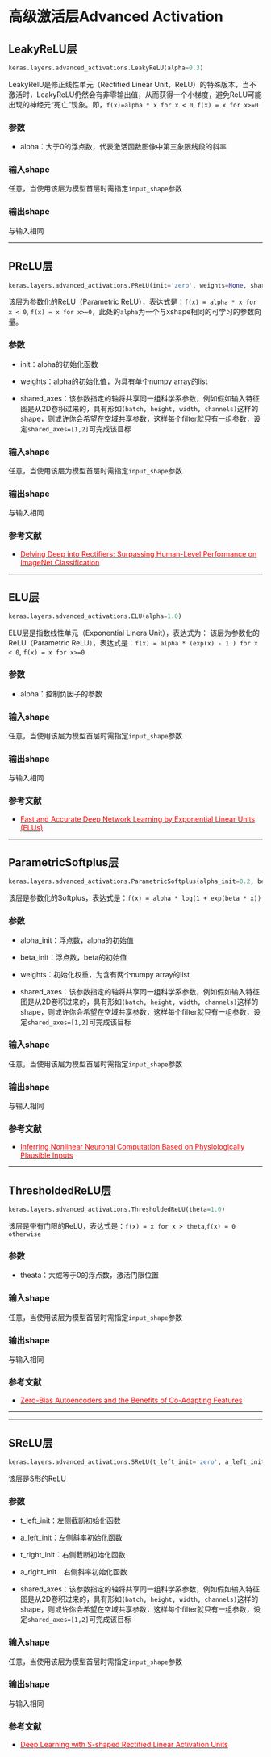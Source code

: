 # 高级激活层Advanced Activation

## LeakyReLU层
```python
keras.layers.advanced_activations.LeakyReLU(alpha=0.3)
```
LeakyRelU是修正线性单元（Rectified Linear Unit，ReLU）的特殊版本，当不激活时，LeakyReLU仍然会有非零输出值，从而获得一个小梯度，避免ReLU可能出现的神经元“死亡”现象。即，```f(x)=alpha * x for x < 0```, ```f(x) = x for x>=0```

### 参数

* alpha：大于0的浮点数，代表激活函数图像中第三象限线段的斜率

### 输入shape

任意，当使用该层为模型首层时需指定```input_shape```参数

### 输出shape

与输入相同

***

## PReLU层
```python
keras.layers.advanced_activations.PReLU(init='zero', weights=None, shared_axes=None)
```
该层为参数化的ReLU（Parametric ReLU），表达式是：```f(x) = alpha * x for x < 0```, ```f(x) = x for x>=0```，此处的```alpha```为一个与xshape相同的可学习的参数向量。

### 参数

* init：alpha的初始化函数

* weights：alpha的初始化值，为具有单个numpy array的list

- shared_axes：该参数指定的轴将共享同一组科学系参数，例如假如输入特征图是从2D卷积过来的，具有形如`(batch, height, width, channels)`这样的shape，则或许你会希望在空域共享参数，这样每个filter就只有一组参数，设定`shared_axes=[1,2]`可完成该目标

### 输入shape

任意，当使用该层为模型首层时需指定```input_shape```参数

### 输出shape

与输入相同

### 参考文献

* [<font color='FF0000'>Delving Deep into Rectifiers: Surpassing Human-Level Performance on ImageNet Classification</font>](http://arxiv.org/pdf/1502.01852v1.pdf)

***

## ELU层
```python
keras.layers.advanced_activations.ELU(alpha=1.0)
```
ELU层是指数线性单元（Exponential Linera Unit），表达式为：
该层为参数化的ReLU（Parametric ReLU），表达式是：```f(x) = alpha * (exp(x) - 1.) for x < 0```, ```f(x) = x for x>=0```

### 参数

* alpha：控制负因子的参数

### 输入shape

任意，当使用该层为模型首层时需指定```input_shape```参数

### 输出shape

与输入相同

### 参考文献

* [<font color='FF0000'>Fast and Accurate Deep Network Learning by Exponential Linear Units (ELUs)</font>](http://arxiv.org/pdf/1511.07289v1.pdf)

***

## ParametricSoftplus层
```python
keras.layers.advanced_activations.ParametricSoftplus(alpha_init=0.2, beta_init=5.0, weights=None, shared_axes=None)
```
该层是参数化的Softplus，表达式是：```f(x) = alpha * log(1 + exp(beta * x))```

### 参数

* alpha_init：浮点数，alpha的初始值

* beta_init：浮点数，beta的初始值

* weights：初始化权重，为含有两个numpy array的list

- shared_axes：该参数指定的轴将共享同一组科学系参数，例如假如输入特征图是从2D卷积过来的，具有形如`(batch, height, width, channels)`这样的shape，则或许你会希望在空域共享参数，这样每个filter就只有一组参数，设定`shared_axes=[1,2]`可完成该目标

### 输入shape

任意，当使用该层为模型首层时需指定```input_shape```参数

### 输出shape

与输入相同

### 参考文献

* [<font color='FF0000'>Inferring Nonlinear Neuronal Computation Based on Physiologically Plausible Inputs</font>](http://journals.plos.org/ploscompbiol/article?id=10.1371/journal.pcbi.1003143)

***

## ThresholdedReLU层
```python
keras.layers.advanced_activations.ThresholdedReLU(theta=1.0)
```
该层是带有门限的ReLU，表达式是：```f(x) = x for x > theta```,```f(x) = 0 otherwise```

### 参数

* theata：大或等于0的浮点数，激活门限位置

### 输入shape

任意，当使用该层为模型首层时需指定```input_shape```参数

### 输出shape

与输入相同

### 参考文献

* [<font color='FF0000'>Zero-Bias Autoencoders and the Benefits of Co-Adapting Features</font>](http://arxiv.org/pdf/1402.3337.pdf)

***

***

## SReLU层
```python
keras.layers.advanced_activations.SReLU(t_left_init='zero', a_left_init='glorot_uniform', t_right_init='glorot_uniform', a_right_init='one', shared_axes=None)
```
该层是S形的ReLU

### 参数

* t_left_init：左侧截断初始化函数

* a_left_init：左侧斜率初始化函数

* t_right_init：右侧截断初始化函数

* a_right_init：右侧斜率初始化函数

- shared_axes：该参数指定的轴将共享同一组科学系参数，例如假如输入特征图是从2D卷积过来的，具有形如`(batch, height, width, channels)`这样的shape，则或许你会希望在空域共享参数，这样每个filter就只有一组参数，设定`shared_axes=[1,2]`可完成该目标

### 输入shape

任意，当使用该层为模型首层时需指定```input_shape```参数

### 输出shape

与输入相同

### 参考文献

* [<font color='FF0000'>Deep Learning with S-shaped Rectified Linear Activation Units</font>](http://arxiv.org/abs/1512.07030)